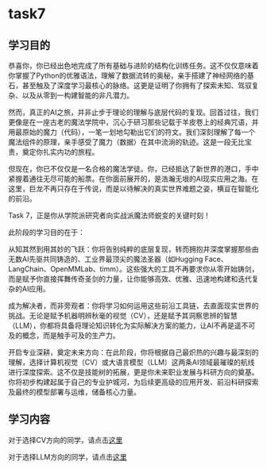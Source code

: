 # task7

## 学习目的

恭喜你，你已经出色地完成了所有基础与进阶的结构化训练任务。这不仅仅意味着你掌握了Python的优雅语法，理解了数据流转的奥秘，亲手搭建了神经网络的基石，甚至触及了深度学习最核心的脉络。这更是证明了你拥有了探索未知、驾驭复杂、以及从零到一构建智能的非凡潜力。

然而，真正的AI之旅，并非止步于理论的理解与底层代码的复现。回首过往，我们更像是在一座古老的魔法学院中，沉心于研习那些记载于羊皮卷上的经典咒语，并用最原始的魔力（代码），一笔一划地勾勒出它们的符文。我们深刻理解了每一个魔法组件的原理，亲手感受了魔力（数据）在其中流淌的轨迹。这是一段无比宝贵，奠定你扎实内功的旅程。

但现在，你已不仅仅是一名合格的魔法学徒。你，已经抵达了新世界的港口，手中紧握着通往无尽可能的船票。在你面前展开的，是浩瀚无垠的AI现实应用之海。在这里，巨龙不再只存在于传说，而是以待解决的真实世界难题之姿，横亘在智能化的前沿。

Task 7，正是你从学院派研究者向实战派魔法师蜕变的关键时刻！

此阶段的学习目的在于：

从知其然到用其妙的飞跃：你将告别纯粹的底层复现，转而拥抱并深度掌握那些由无数AI先驱共同铸造的、工业界最顶尖的魔法圣器（如Hugging Face、LangChain、OpenMMLab、timm）。这些强大的工具不再要求你从零开始铸剑，而是赋予你直接挥舞传奇圣剑的力量，让你能够高效、优雅、迅速地构建和迭代复杂的AI应用。

成为解决者，而非旁观者：你将学习如何运用这些前沿工具链，去直面现实世界的挑战。无论是赋予机器明辨秋毫的视觉（CV），还是赋予其洞察思辨的智慧（LLM），你都将具备将理论知识转化为实际解决方案的能力，让AI不再是遥不可及的概念，而是触手可及的生产力。

开启专业深耕，奠定未来方向：在此阶段，你将根据自己最炽热的兴趣与最深刻的理解，选择计算机视觉（CV）或大语言模型（LLM）这两条AI领域最璀璨的航线进行深度探索。这不仅是技能树的拓展，更是你未来职业发展与科研方向的奠基。你将初步构建起属于自己的专业护城河，为后续更高级的应用开发、前沿科研探索及最终的模型部署与运维，储备核心力量。

## 学习内容

对于选择CV方向的同学，请点击[这里](task7-cv.md)

对于选择LLM方向的同学，请点击[这里](task7-llm.md)

